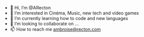 - 👋 Hi, I’m @ARecton
- 👀 I’m interested in Cinéma, Music, new tech and video games
- 🌱 I’m currently learning how to code and new languages
- 💞️ I’m looking to collaborate on ...
- 📫 How to reach me ambroise@recton.com

<!---
ARecton/ARecton is a ✨ special ✨ repository because its `README.md` (this file) appears on your GitHub profile.
You can click the Preview link to take a look at your changes.
--->
